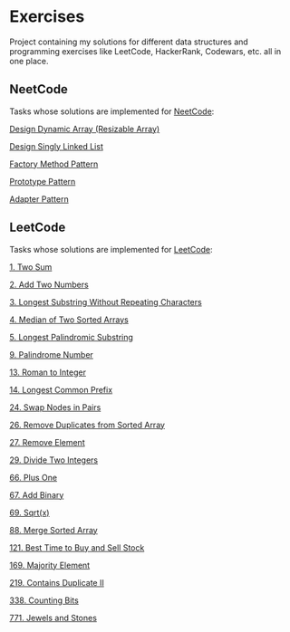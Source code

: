 # Exercises

Project containing my solutions for different data structures and programming exercises like LeetCode, HackerRank, Codewars, etc. all in one place.

## NeetCode

Tasks whose solutions are implemented for [NeetCode](https://neetcode.io/):

[Design Dynamic Array (Resizable Array)](https://neetcode.io/problems/dynamicArray)

[Design Singly Linked List](https://neetcode.io/problems/singlyLinkedList)

[Factory Method Pattern](https://neetcode.io/problems/factory)

[Prototype Pattern](https://neetcode.io/problems/prototype)

[Adapter Pattern](https://neetcode.io/problems/adapter)

## LeetCode

Tasks whose solutions are implemented for [LeetCode](https://leetcode.com/):

[1. Two Sum](https://leetcode.com/problems/two-sum/description/)

[2. Add Two Numbers](https://leetcode.com/problems/add-two-numbers/description/)

[3. Longest Substring Without Repeating Characters](https://leetcode.com/problems/longest-substring-without-repeating-characters/description/)

[4. Median of Two Sorted Arrays](https://leetcode.com/problems/median-of-two-sorted-arrays/description/)

[5. Longest Palindromic Substring](https://leetcode.com/problems/longest-palindromic-substring/description/)

[9. Palindrome Number](https://leetcode.com/problems/palindrome-number/description/)

[13. Roman to Integer](https://leetcode.com/problems/roman-to-integer/description/)

[14. Longest Common Prefix](https://leetcode.com/problems/longest-common-prefix/)

[24. Swap Nodes in Pairs](https://leetcode.com/problems/swap-nodes-in-pairs/description/)

[26. Remove Duplicates from Sorted Array](https://leetcode.com/problems/remove-duplicates-from-sorted-array/description/)

[27. Remove Element](https://leetcode.com/problems/remove-element/description/)

[29. Divide Two Integers](https://leetcode.com/problems/divide-two-integers/description/)

[66. Plus One](https://leetcode.com/problems/plus-one/description/)

[67. Add Binary](https://leetcode.com/problems/add-binary/description/)

[69. Sqrt(x)](https://leetcode.com/problems/sqrtx/description/)

[88. Merge Sorted Array](https://leetcode.com/problems/merge-sorted-array/description/)

[121. Best Time to Buy and Sell Stock](https://leetcode.com/problems/best-time-to-buy-and-sell-stock/description/)

[169. Majority Element](https://leetcode.com/problems/majority-element/description/)

[219. Contains Duplicate II](https://leetcode.com/problems/contains-duplicate-ii/description/)

[338. Counting Bits](https://leetcode.com/problems/counting-bits/description/)

[771. Jewels and Stones](https://leetcode.com/problems/jewels-and-stones/description/)

